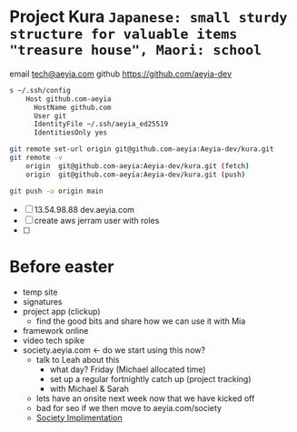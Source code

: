 # Project Kura  `Japanese: small sturdy structure for valuable items "treasure house", Maori: school`

email tech@aeyia.com
github  https://github.com/aeyia-dev

```sh
s ~/.ssh/config
    Host github.com-aeyia
      HostName github.com
      User git
      IdentityFile ~/.ssh/aeyia_ed25519
      IdentitiesOnly yes

git remote set-url origin git@github.com-aeyia:Aeyia-dev/kura.git
git remote -v
    origin  git@github.com-aeyia:Aeyia-dev/kura.git (fetch)
    origin  git@github.com-aeyia:Aeyia-dev/kura.git (push)

git push -u origin main
```




- [ ] 13.54.98.88 dev.aeyia.com
- [ ] create aws jerram user with roles
- [ ]








# Before easter
- temp site
- signatures
- project app (clickup)
  - find the good bits and share how we can use it with Mia
- framework online
- video tech spike
- society.aeyia.com <- do we start using this now?
  - talk to Leah about this
    - what day? Friday (Michael allocated time)
    - set up a regular fortnightly catch up (project tracking)
    - with Michael & Sarah
  - lets have an onsite next week now that we have kicked off
  - bad for seo if we then move to aeyia.com/society
  - [Society Implimentation](https://docs.google.com/document/d/1LKft_wHPVuzz1ZAs5rVwFLoMfmgrG4AB67R5EJnjSrs/edit?tab=t.0)





